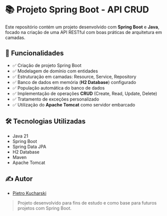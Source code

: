 # 📚 Projeto Spring Boot - API CRUD

Este repositório contém um projeto desenvolvido com **Spring Boot** e **Java**, focado na criação de uma API RESTful com
boas práticas de arquitetura em camadas.

## 🚀 Funcionalidades

- ✅ Criação de projeto Spring Boot
- ✅ Modelagem de domínio com entidades
- ✅ Estruturação em camadas: Resource, Service, Repository
- ✅ Banco de dados em memória (**H2 Database**) configurado
- ✅ População automática do banco de dados
- ✅ Implementação de operações **CRUD** (Create, Read, Update, Delete)
- ✅ Tratamento de exceções personalizado
- ✅ Utilização do **Apache Tomcat** como servidor embarcado

## 🛠️ Tecnologias Utilizadas

- Java 21
- Spring Boot
- Spring Data JPA
- H2 Database
- Maven
- Apache Tomcat

## ✍️ Autor

- [Pietro Kucharski](https://github.com/PietroKucharski)

> Projeto desenvolvido para fins de estudo e como base para futuros projetos com Spring Boot.
